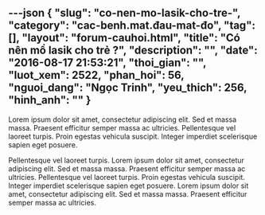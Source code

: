 ---json
{
    "slug": "co-nen-mo-lasik-cho-tre-",
    "category": "cac-benh.mat.đau-mat-đo",
    "tag": [],
    "layout": "forum-cauhoi.html",
    "title": "Có nên mổ lasik cho trẻ ?",
    "description": "",
    "date": "2016-08-17 21:53:21",
    "thoi_gian": "",
    "luot_xem": 2522,
    "phan_hoi": 56,
    "nguoi_dang": "Ngọc Trinh",
    "yeu_thich": 256,
    "hinh_anh": ""
}
---
Lorem ipsum dolor sit amet, consectetur adipiscing elit. Sed et massa massa. Praesent efficitur semper massa ac ultricies. Pellentesque vel laoreet turpis. Proin egestas vehicula suscipit. Integer imperdiet scelerisque sapien eget posuere.

Pellentesque vel laoreet turpis. Lorem ipsum dolor sit amet, consectetur adipiscing elit. Sed et massa massa. Praesent efficitur semper massa ac ultricies. Pellentesque vel laoreet turpis. Proin egestas vehicula suscipit. Integer imperdiet scelerisque sapien eget posuere. Lorem ipsum dolor sit amet, consectetur adipiscing elit. Sed et massa massa. Praesent efficitur semper massa ac ultricies.